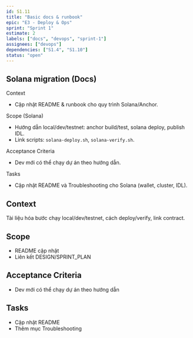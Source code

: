 ```yaml
---
id: S1.11
title: "Basic docs & runbook"
epic: "E3 - Deploy & Ops"
sprint: "Sprint 1"
estimate: 2
labels: ["docs", "devops", "sprint-1"]
assignees: ["devops"]
dependencies: ["S1.4", "S1.10"]
status: "open"
---
```


## Solana migration (Docs)

Context
- Cập nhật README & runbook cho quy trình Solana/Anchor.

Scope (Solana)
- Hướng dẫn local/dev/testnet: anchor build/test, solana deploy, publish IDL.
- Link scripts: `solana-deploy.sh`, `solana-verify.sh`.

Acceptance Criteria
- Dev mới có thể chạy dự án theo hướng dẫn.

Tasks
- Cập nhật README và Troubleshooting cho Solana (wallet, cluster, IDL).

## Context
Tài liệu hóa bước chạy local/dev/testnet, cách deploy/verify, link contract.

## Scope
- README cập nhật
- Liên kết DESIGN/SPRINT_PLAN

## Acceptance Criteria
- Dev mới có thể chạy dự án theo hướng dẫn

## Tasks
- Cập nhật README
- Thêm mục Troubleshooting
